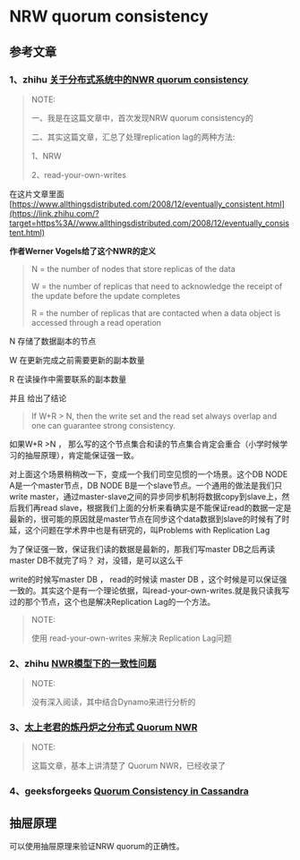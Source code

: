 # NRW quorum consistency

## 参考文章

### 1、zhihu [关于分布式系统中的NWR quorum consistency](https://zhuanlan.zhihu.com/p/138806042)

>  NOTE: 
>
> 一、我是在这篇文章中，首次发现NRW quorum consistency的
>
> 二、其实这篇文章，汇总了处理replication lag的两种方法:
>
> 1、NRW 
>
> 2、read-your-own-writes

在这片文章里面[https://www.allthingsdistributed.com/2008/12/eventually_consistent.html](https://link.zhihu.com/?target=https%3A//www.allthingsdistributed.com/2008/12/eventually_consistent.html)

**作者Werner Vogels给了这个NWR的定义**

> N = the number of nodes that store replicas of the data
>
> W = the number of replicas that need to acknowledge the receipt of the update before the update completes
>
> R = the number of replicas that are contacted when a data object is accessed through a read operation

N 存储了数据副本的节点

W 在更新完成之前需要更新的副本数量

R 在读操作中需要联系的副本数量

并且 给出了结论

> If W+R > N, then the write set and the read set always overlap and one can guarantee strong consistency.

如果W+R >N ， 那么写的这个节点集合和读的节点集合肯定会重合（小学时候学习的抽屉原理），肯定能保证强一致。



对上面这个场景稍稍改一下，变成一个我们司空见惯的一个场景。这个DB NODE A是一个master节点，DB NODE B是一个slave节点。一个通用的做法是我们只write master，通过master-slave之间的异步同步机制将数据copy到slave上，然后我们再read slave，根据我们上面的分析来看确实是不能保证read的数据一定是最新的，很可能的原因就是master节点在同步这个data数据到slave的时候有了时延，这个问题在学术界中也是有研究的，叫Problems with Replication Lag

为了保证强一致，保证我们读的数据是最新的，那我们写master DB之后再读 master DB不就完了吗？ 对，没错，是可以这么干

write的时候写master DB ， read的时候读 master DB ，这个时候是可以保证强一致的。其实这个是有一个理论依据，叫read-your-own-writes.就是我只读我写过的那个节点，这个也是解决Replication Lag的一个方法。

> NOTE: 
>
> 使用 read-your-own-writes 来解决 Replication Lag问题

### 2、zhihu [NWR模型下的一致性问题](https://zhuanlan.zhihu.com/p/99358806)

> NOTE: 
>
> 没有深入阅读，其中结合Dynamo来进行分析的



### 3、[太上老君的炼丹炉之分布式 Quorum NWR](https://blog.csdn.net/jackson0714/article/details/114338016?spm=1001.2014.3001.5501)

> NOTE: 
>
> 这篇文章，基本上讲清楚了 Quorum NWR，已经收录了



### 4、geeksforgeeks [Quorum Consistency in Cassandra](https://www.geeksforgeeks.org/quorum-consistency-in-cassandra/)

## 抽屉原理

可以使用抽屉原理来验证NRW quorum的正确性。

